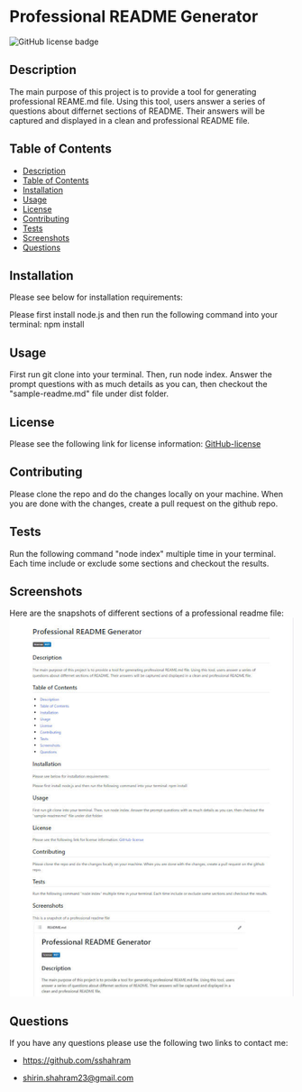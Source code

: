 # Professional README Generator

![GitHub license badge](https://img.shields.io/badge/license-MIT-blue.svg)
## Description

The main purpose of this project is to provide a tool for generating professional REAME.md file. Using this tool, users answer a series of questions about differnet sections of README. Their answers will be captured and displayed in a clean and professional README file.
## Table of Contents
* [Description](#description)
* [Table of Contents](#table-of-contents)
* [Installation](#installation)
* [Usage](#usage)
* [License](#license)
* [Contributing](#contributing)
* [Tests](#tests)
* [Screenshots](#screenshots)
* [Questions](#questions)

## Installation
Please see below for installation requirements:

Please first install node.js and then run the following command into your terminal: npm install

## Usage
First run git clone into your terminal. Then, run node index. Answer the prompt questions with as much details as you can, then checkout the "sample-readme.md" file under dist folder.
## License
Please see the following link for license information: 
[GitHub-license](https://raw.githubusercontent.com/sshahram/readme-generator/develop/utils/license-MIT.txt)
## Contributing
Please clone the repo and do the changes locally on your machine. When you are done with the changes, create a pull request on the github repo.
## Tests
Run the following command "node index" multiple time in your terminal. Each time include or exclude some sections and checkout the results.
## Screenshots
Here are the snapshots of different sections of a professional readme file:
![alt=professional-readme](./utils/images/p-readme-g.jpg)
## Questions
If you have any questions please use the following two links to contact me:

* https://github.com/sshahram

* shirin.shahram23@gmail.com
